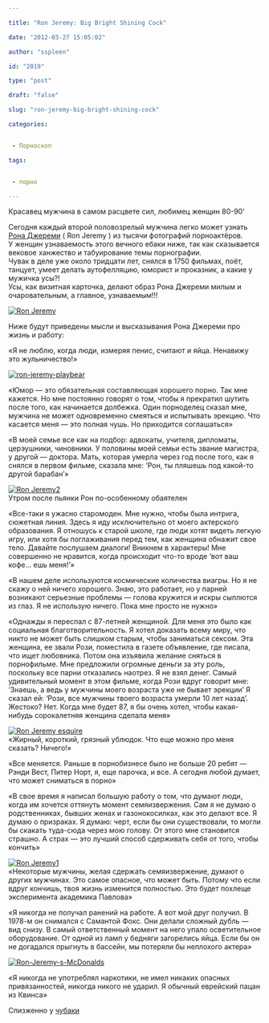 ```yaml
---

title: "Ron Jeremy: Big Bright Shining Cock"

date: "2012-03-27 15:05:02"

author: "sspleen"

id: "2019"

type: "post"

draft: "false"

slug: "ron-jeremy-big-bright-shining-cock"

categories:


 - Порноскоп

tags:


 - порно

---
```

Красавец мужчина в самом расцвете сил, любимец женщин 80-90'  
  
Сегодня каждый второй половозрелый мужчина легко может узнать [Рона Джереми](http://lurkmore.to/%d0%ee%ed_%c4%e6%e5%f0%e5%ec%e8) ( Ron Jeremy ) из тысячи фотографий порноактёров.  
У женщин узнаваемость этого вечного ебаки ниже, так как сказывается вековое ханжество и табуирование темы порнографии.  
Чувак в деле уже около тридцати лет, снялся в 1750 фильмах, поёт, танцует, умеет делать аутофелляцию, юморист и проказник, а какие у мужичка усы?!  
Усы, как визитная карточка, делают образ Рона Джереми милым и очаровательным, а главное, узнаваемым!!!  
  
[![](/uploads/2012/05/Ron-Jeremy.jpg "Ron Jeremy")](/2012/03/ron-jeremy-big-bright-shining-cock/ron-jeremy/)  
  
Ниже будут приведены мысли и высказывания Рона Джереми про жизнь и работу:  
  
«Я не люблю, когда люди, измеряя пенис, считают и яйца. Ненавижу это жульничество!»  
  
[![](/uploads/2012/05/ron-jeremy-playbear.jpg "ron-jeremy-playbear")](/2012/03/ron-jeremy-big-bright-shining-cock/ron-jeremy-playbear/)  
  
«Юмор — это обязательная составляющая хорошего порно. Так мне кажется. Но мне постоянно говорят о том, чтобы я прекратил шутить после того, как начинается долбежка. Один порноделец сказал мне, мужчина не может одновременно смеяться и испытывать эрекцию. Что касается меня — это полная чушь. Но приходится соглашаться»  
  
«В моей семье все как на подбор: адвокаты, учителя, дипломаты, церэушники, чиновники. У половины моей семьи есть звание магистра, у другой — доктора. Мать, которая умерла через год после того, как я снялся в первом фильме, сказала мне: ‘Рон, ты пляшешь под какой-то другой барабан’»  

[![](/uploads/2012/05/Ron-Jeremy2.jpg "Ron Jeremy2")](/2012/03/ron-jeremy-big-bright-shining-cock/ron-jeremy2/)  
Утром после пьянки Рон по-особенному обаятелен

  

  
«Все-таки я ужасно старомоден. Мне нужно, чтобы была интрига, сюжетная линия. Здесь я иду исключительно от моего актерского образования. Я отношусь к старой школе, где люди хотят видеть легкую игру, или хотя бы поглаживания перед тем, как женщина обнажит свое тело. Давайте послушаем диалоги! Вникнем в характеры! Мне совершенно не нравится, когда происходит что-то вроде ‘вот ваш кофе… ешь меня!’»

  
«В нашем деле используются космические количества виагры. Но я не скажу о ней ничего хорошего. Знаю, это работает, но у парней возникают серьезные проблемы — голова кружится и искры сыплются из глаз. Я не использую ничего. Пока мне просто не нужно»  
  
«Однажды я переспал с 87-летней женщиной. Для меня это было как социальная благотворительность. Я хотел доказать всему миру, что никто не может быть слишком старым, чтобы заниматься сексом. Эта женщина, ее звали Рози, поместила в газете объявление, где писала, что ищет любовника. Потом она изъявила желание сняться в порнофильме. Мне предложили огромные деньги за эту роль, поскольку все парни отказались наотрез. Я не взял денег. Самый удивительный момент в этом фильме, когда Рози вдруг говорит мне: ‘Знаешь, а ведь у мужчины моего возраста уже не бывает эрекции’ Я сказал ей: ‘Рози, все мужчины твоего возраста умерли 10 лет назад’. Жестоко? Нет. Когда мне будет 87, я бы очень хотел, чтобы какая-нибудь сорокалетняя женщина сделала меня»  
  
[![](/uploads/2012/05/Ron-Jeremy-esquire.jpg "Ron Jeremy esquire")](/2012/03/ron-jeremy-big-bright-shining-cock/ron-jeremy-esquire/)  
«Жирный, короткий, грязный ублюдок. Что еще можно про меня сказать? Ничего!»  
  
«Все меняется. Раньше в порнобизнесе было не больше 20 ребят — Рэнди Вест, Питер Норт, я, еще парочка, и все. А сегодня любой думает, что может сниматься в порно»  
  
«В свое время я написал большую работу о том, что думают люди, когда им хочется оттянуть момент семяизвержения. Сам я не думаю о родственниках, бывших женах и газонокосилках, как это делают все. Я думаю о призраках. Я думаю: черт, если бы они существовали, то могли бы скакать туда-сюда через мою голову. От этого мне становится страшно. А страх — это лучший способ сдерживать себя от того, чтобы кончить»  
  
[![](/uploads/2012/05/Ron-Jeremy1.jpg "Ron Jeremy1")](/2012/03/ron-jeremy-big-bright-shining-cock/ron-jeremy1/)  
«Некоторые мужчины, желая сдержать семяизвержение, думают о других мужчинах. Это самое опасное, что может быть. Потому что если вдруг кончишь, твоя жизнь изменится полностью. Это будет похлеще эксперимента академика Павлова»  
  
«Я никогда не получал ранений на работе. А вот мой друг получил. В 1978-м он снимался с Самантой Фокс. Они делали сложный дубль — вид снизу. В самый ответственный момент на него упало осветительное оборудование. От одной из ламп у бедняги загорелись яйца. Если бы он не догадался прыгнуть в бассейн, мы потеряли бы неплохого актера»  
  
[![](/uploads/2012/05/Ron-Jeremy-s-McDonalds-1024x672.jpg "Ron-Jeremy-s-McDonalds")](/2012/03/ron-jeremy-big-bright-shining-cock/ron-jeremy-s-mcdonalds/)  
  
«Я никогда не употреблял наркотики, не имел никаких опасных привязанностей, никогда никого не ударил. Я обычный еврейский пацан из Квинса»  
  
Спизженно у [чубаки](http://chewbakka.com/teeth/ron_jeremy)